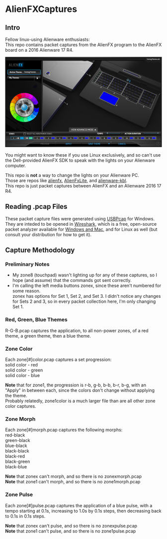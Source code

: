 # AlienFXCaptures
## Intro
Fellow linux-using Alienware enthusiasts:  
This repo contains packet captures from the AlienFX program to the AlienFX board on a 2016 Alienware 17 R4.

![A Map of the Alienware 17 R4 Zones](imgs/zonemap.png)

You might want to know these if you use Linux exclusively, and so can't use the Dell-provided AlienFX SDK to speak with the lights on your Alienware computer.

This repo is **not** a way to change the lights on your Alienware PC.  
Those are repos like [alienfx](https://github.com/trackmastersteve/alienfx), [AlienFxLite](https://github.com/bchretien/AlienFxLite), and [alienware-kbl](https://github.com/rsm-gh/alienware-kbl).  
This repo is just packet captures between AlienFX and an Alienware 2016 17 R4.

## Reading .pcap Files
These packet capture files were generated using [USBPcap](http://desowin.org/usbpcap/) for Windows.  
They are inteded to be opened in [Wireshark](https://www.wireshark.org/), which is a free, open-source packet analyzer available for [Windows and Mac](https://www.wireshark.org/#download), and for Linux as well (but consult your distribution for how to get it).

## Capture Methodology
### Preliminary Notes
* My zone8 (touchpad) wasn't lighting up for any of these captures, so I hope (and assume) that the commands got sent correctly.
* I'm calling the left media buttons zonex, since these aren't numbered for some reason.  
zonex has options for Set 1, Set 2, and Set 3.  I didn't notice any changes for Sets 2 and 3, so in every packet collection here, I'm only changing Set 1.
### Red, Green, Blue Themes
R-G-B.pcap captures the application, to all non-power zones, of a red theme, a green theme, then a blue theme.

### Zone Color
Each zone[#]color.pcap captures a set progression:  
solid color - red  
solid color - green  
solid color - blue

**Note** that for zone1, the progression is r-b, g-b, b-b, b-r, b-g, with an "Apply" in between each, since the colors don't change without applying the theme.  
Probably relatedly, zone1color is a much larger file than are all other zone color captures.

### Zone Morph
Each zone[#]morph.pcap captures the following morphs:  
red-black  
green-black  
blue-black  
black-black  
black-red  
black-green  
black-blue  

**Note** that zonex can't morph, and so there is no zonexmorph.pcap  
**Note** that zone1 can't morph, and so there is no zone1morph.pcap

### Zone Pulse
Each zone[#]pulse.pcap captures the application of a blue pulse, with a tempo starting at 0.1s, increasing to 1.0s by 0.1s steps, then decreasing back to 0.1s in 0.1s steps.

**Note** that zonex can't pulse, and so there is no zonexpulse.pcap  
**Note** that zone1 can't pulse, and so there is no zone1pulse.pcap

